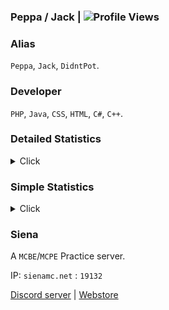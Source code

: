 ### Peppa / Jack | ![Profile Views](https://komarev.com/ghpvc/?username=DidntPot&style=flat-square&color=red) <br>

### Alias
 `Peppa`, `Jack`, `DidntPot`.
 
### Developer
 `PHP`, `Java`, `CSS`, `HTML`, `C#`, `C++`.

### Detailed Statistics
<details>
  <summary>Click</summary>
  <img align="Bottom" src="https://metrics.lecoq.io/didntpot?template=classic&followup=1&isocalendar=1&languages=1&isocalendar.duration=half-year&config.timezone=America%2FNew_York" />
</details>

### Simple Statistics
<details>
  <summary>Click</summary>
   <img align="Left" alt="DidntPot's Github Stats" src="https://github-readme-stats.vercel.app/api?username=didntpot&show_icons=true&hide_border=true&theme=dark" />
   <img style="float: right;" alt="Most Used Languages" src="https://github-readme-stats.vercel.app/api/top-langs/?username=didntpot&layout=compact&hide_border=true&theme=dark"/>
</details>

### Siena
A `MCBE`/`MCPE` Practice server.

IP: `sienamc.net` : `19132`

[Discord server](http://discord.sienamc.net) | [Webstore](http://store.sienamc.net)

